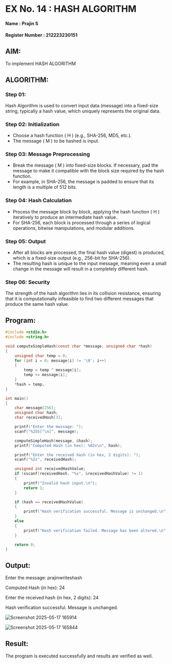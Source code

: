 # EX No. 14 : HASH ALGORITHM

#### Name : Prajin S
#### Register Number : 212223230151

## AIM:
To implement HASH ALGORITHM

## ALGORITHM:

### Step 01:
Hash Algorithm is used to convert input data (message) into a fixed-size string, typically a hash value, which uniquely represents the original data.

### Step 02: Initialization
   - Choose a hash function \( H \) (e.g., SHA-256, MD5, etc.).
   - The message \( M \) to be hashed is input.

### Step 03: Message Preprocessing
   - Break the message \( M \) into fixed-size blocks. If necessary, pad the message to make it compatible with the block size required by the hash function.
   - For example, in SHA-256, the message is padded to ensure that its length is a multiple of 512 bits.

### Step 04: Hash Calculation
   - Process the message block by block, applying the hash function \( H \) iteratively to produce an intermediate hash value.
   - For SHA-256, each block is processed through a series of logical operations, bitwise manipulations, and modular additions.

### Step 05: Output
   - After all blocks are processed, the final hash value (digest) is produced, which is a fixed-size output (e.g., 256-bit for SHA-256).
   - The resulting hash is unique to the input message, meaning even a small change in the message will result in a completely different hash.

### Step 06: Security
The strength of the hash algorithm lies in its collision resistance, ensuring that it is computationally infeasible to find two different messages that produce the same hash value.


## Program:
```C
#include <stdio.h>
#include <string.h>

void computeSimpleHash(const char *message, unsigned char *hash)
{
    unsigned char temp = 0;
    for (int i = 0; message[i] != '\0'; i++)
    {
        temp = temp ^ message[i];
        temp += message[i];
    }
    *hash = temp;
}

int main()
{
    char message[256];
    unsigned char hash;
    char receivedHash[3];

    printf("Enter the message: ");
    scanf("%255[^\n]", message);

    computeSimpleHash(message, &hash);
    printf("Computed Hash (in hex): %02x\n", hash);

    printf("Enter the received hash (in hex, 2 digits): ");
    scanf("%2s", receivedHash);

    unsigned int receivedHashValue;
    if (sscanf(receivedHash, "%x", &receivedHashValue) != 1)
    {
        printf("Invalid hash input.\n");
        return 1;
    }

    if (hash == receivedHashValue)
    {
        printf("Hash verification successful. Message is unchanged.\n");
    }
    else
    {
        printf("Hash verification failed. Message has been altered.\n");
    }

    return 0;
}
```

## Output:
Enter the message: prajinwriteshash

Computed Hash (in hex): 24

Enter the received hash (in hex, 2 digits): 24

Hash verification successful. Message is unchanged.

![Screenshot 2025-05-17 165914](https://github.com/user-attachments/assets/3ccd5813-fe6a-4fcb-b8ff-954fd55de90f)

![Screenshot 2025-05-17 165844](https://github.com/user-attachments/assets/e2df533d-1a2e-4974-b636-e6b8d33aa64e)


## Result:
The program is executed successfully and results are verified as well.
